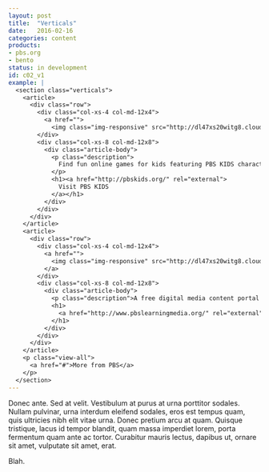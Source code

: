 ```yaml
---
layout: post
title:  "Verticals"
date:   2016-02-16
categories: content
products:
- pbs.org
- bento
status: in development
id: c02_v1
example: |
  <section class="verticals">
    <article>
      <div class="row">
        <div class="col-xs-4 col-md-12x4">
          <a href="">
            <img class="img-responsive" src="http://dl47xs20witg8.cloudfront.net/images/fpo/verticals/logo-pbs-kids.68a4a83d8cc9.png" alt="Visit PBS KIDS"></a>
        </div>
        <div class="col-xs-8 col-md-12x8">
          <div class="article-body">
            <p class="description">
              Find fun online games for kids featuring PBS KIDS characters.
            </p>
            <h1><a href="http://pbskids.org/" rel="external">
              Visit PBS KIDS
            </a></h1>
          </div>
        </div>
      </div>
    </article>
    <article>
      <div class="row">
        <div class="col-xs-4 col-md-12x4">
          <a href="">
            <img class="img-responsive" src="http://dl47xs20witg8.cloudfront.net/images/fpo/verticals/logo-pbs-learning-media.5ceff18af299.png" alt="Visit PBS Learning Media">
          </a>
        </div>
        <div class="col-xs-8 col-md-12x8">
          <div class="article-body">
            <p class="description">A free digital media content portal for teachers and students.</p>
            <h1>
              <a href="http://www.pbslearningmedia.org/" rel="external">Visit PBS Learning Media</a>
            </h1>
          </div>
        </div>
      </div>
    </article>
    <p class="view-all">
      <a href="#">More from PBS</a>
    </p>
  </section>
---
```


Donec ante. Sed at velit. Vestibulum at purus at urna porttitor sodales. Nullam pulvinar, urna interdum eleifend sodales, eros est tempus quam, quis ultricies nibh elit vitae urna. Donec pretium arcu at quam. Quisque tristique, lacus id tempor blandit, quam massa imperdiet lorem, porta fermentum quam ante ac tortor. Curabitur mauris lectus, dapibus ut, ornare sit amet, vulputate sit amet, erat.

Blah.


